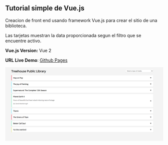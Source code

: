 ## Tutorial simple de Vue.js

Creacion de front end usando framework Vue.js para crear el sitio de una biblioteca.

Las tarjetas muestran la data proporcionada segun el filtro que se encuentre activo.

**Vue.js Version:** Vue 2

**URL Live Demo**: [Github Pages][1]

[1]:https://dondogecl.github.io/vuejs_simpleCardsTutorial/

![](/img/Screenshot_7.png)